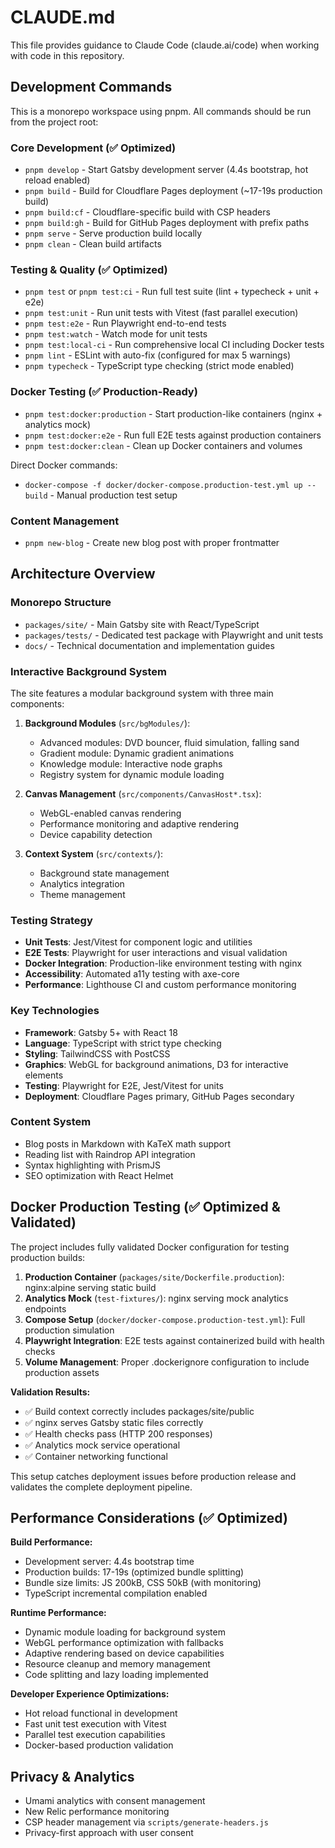 # CLAUDE.md

This file provides guidance to Claude Code (claude.ai/code) when working with code in this repository.

## Development Commands

This is a monorepo workspace using pnpm. All commands should be run from the project root:

### Core Development (✅ Optimized)
- `pnpm develop` - Start Gatsby development server (4.4s bootstrap, hot reload enabled)
- `pnpm build` - Build for Cloudflare Pages deployment (~17-19s production build)
- `pnpm build:cf` - Cloudflare-specific build with CSP headers
- `pnpm build:gh` - Build for GitHub Pages deployment with prefix paths
- `pnpm serve` - Serve production build locally
- `pnpm clean` - Clean build artifacts

### Testing & Quality (✅ Optimized)
- `pnpm test` or `pnpm test:ci` - Run full test suite (lint + typecheck + unit + e2e)
- `pnpm test:unit` - Run unit tests with Vitest (fast parallel execution)
- `pnpm test:e2e` - Run Playwright end-to-end tests
- `pnpm test:watch` - Watch mode for unit tests
- `pnpm test:local-ci` - Run comprehensive local CI including Docker tests
- `pnpm lint` - ESLint with auto-fix (configured for max 5 warnings)
- `pnpm typecheck` - TypeScript type checking (strict mode enabled)

### Docker Testing (✅ Production-Ready)
- `pnpm test:docker:production` - Start production-like containers (nginx + analytics mock)
- `pnpm test:docker:e2e` - Run full E2E tests against production containers
- `pnpm test:docker:clean` - Clean up Docker containers and volumes

Direct Docker commands:
- `docker-compose -f docker/docker-compose.production-test.yml up --build` - Manual production test setup

### Content Management
- `pnpm new-blog` - Create new blog post with proper frontmatter

## Architecture Overview

### Monorepo Structure
- `packages/site/` - Main Gatsby site with React/TypeScript
- `packages/tests/` - Dedicated test package with Playwright and unit tests
- `docs/` - Technical documentation and implementation guides

### Interactive Background System
The site features a modular background system with three main components:

1. **Background Modules** (`src/bgModules/`):
   - Advanced modules: DVD bouncer, fluid simulation, falling sand
   - Gradient module: Dynamic gradient animations  
   - Knowledge module: Interactive node graphs
   - Registry system for dynamic module loading

2. **Canvas Management** (`src/components/CanvasHost*.tsx`):
   - WebGL-enabled canvas rendering
   - Performance monitoring and adaptive rendering
   - Device capability detection

3. **Context System** (`src/contexts/`):
   - Background state management
   - Analytics integration
   - Theme management

### Testing Strategy
- **Unit Tests**: Jest/Vitest for component logic and utilities
- **E2E Tests**: Playwright for user interactions and visual validation
- **Docker Integration**: Production-like environment testing with nginx
- **Accessibility**: Automated a11y testing with axe-core
- **Performance**: Lighthouse CI and custom performance monitoring

### Key Technologies
- **Framework**: Gatsby 5+ with React 18
- **Language**: TypeScript with strict type checking
- **Styling**: TailwindCSS with PostCSS
- **Graphics**: WebGL for background animations, D3 for interactive elements
- **Testing**: Playwright for E2E, Jest/Vitest for units
- **Deployment**: Cloudflare Pages primary, GitHub Pages secondary

### Content System
- Blog posts in Markdown with KaTeX math support
- Reading list with Raindrop API integration
- Syntax highlighting with PrismJS
- SEO optimization with React Helmet

## Docker Production Testing (✅ Optimized & Validated)

The project includes fully validated Docker configuration for testing production builds:

1. **Production Container** (`packages/site/Dockerfile.production`): nginx:alpine serving static build
2. **Analytics Mock** (`test-fixtures/`): nginx serving mock analytics endpoints
3. **Compose Setup** (`docker/docker-compose.production-test.yml`): Full production simulation
4. **Playwright Integration**: E2E tests against containerized build with health checks
5. **Volume Management**: Proper .dockerignore configuration to include production assets

**Validation Results:**
- ✅ Build context correctly includes packages/site/public
- ✅ nginx serves Gatsby static files correctly  
- ✅ Health checks pass (HTTP 200 responses)
- ✅ Analytics mock service operational
- ✅ Container networking functional

This setup catches deployment issues before production release and validates the complete deployment pipeline.

## Performance Considerations (✅ Optimized)

**Build Performance:**
- Development server: 4.4s bootstrap time
- Production builds: 17-19s (optimized bundle splitting)
- Bundle size limits: JS 200kB, CSS 50kB (with monitoring)
- TypeScript incremental compilation enabled

**Runtime Performance:**
- Dynamic module loading for background system
- WebGL performance optimization with fallbacks
- Adaptive rendering based on device capabilities  
- Resource cleanup and memory management
- Code splitting and lazy loading implemented

**Developer Experience Optimizations:**
- Hot reload functional in development
- Fast unit test execution with Vitest
- Parallel test execution capabilities
- Docker-based production validation

## Privacy & Analytics

- Umami analytics with consent management
- New Relic performance monitoring
- CSP header management via `scripts/generate-headers.js`
- Privacy-first approach with user consent